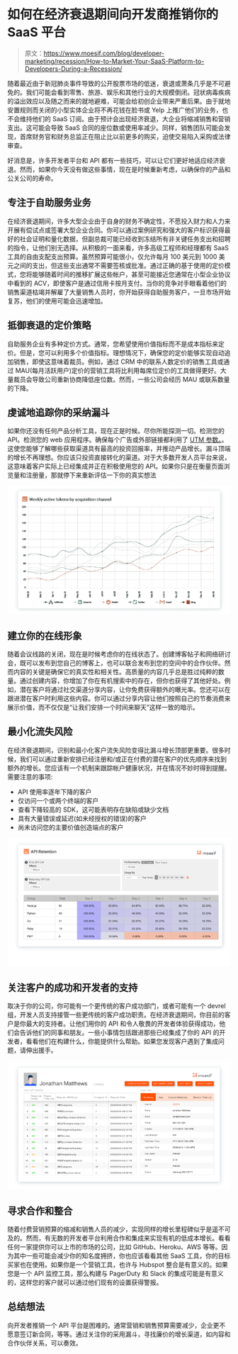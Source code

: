 # 如何在经济衰退期间向开发商推销你的 SaaS 平台

> 原文：<https://www.moesif.com/blog/developer-marketing/recession/How-to-Market-Your-SaaS-Platform-to-Developers-During-a-Recession/>

随着最近由于新冠肺炎事件导致的公开股票市场的低迷，衰退或萧条几乎是不可避免的。我们可能会看到零售、旅游、娱乐和其他行业的大规模倒闭。冠状病毒疾病的溢出效应以及随之而来的就地避难，可能会给初创企业带来严重后果。由于就地安置规则而关闭的小型实体企业将不再花钱在脸书或 Yelp 上推广他们的业务，也不会维持他们的 SaaS 订阅。由于预计会出现经济衰退，大企业将缩减销售和营销支出。这可能会导致 SaaS 合同的座位数或使用率减少。同样，销售团队可能会发现，首席财务官和财务总监正在阻止比以前更多的购买，迫使交易陷入采购或法律审查。

好消息是，许多开发者平台和 API 都有一些技巧，可以让它们更好地适应经济衰退。然而，如果你今天没有做这些事情，现在是时候重新考虑，以确保你的产品和公关公司的寿命。

## 专注于自助服务业务

在经济衰退期间，许多大型企业由于自身的财务不确定性，不愿投入财力和人力来开展有偿试点或签署大型企业合同。你可以通过案例研究和强大的客户标识获得最好的社会证明和量化数据，但副总裁可能已经收到冻结所有非关键任务支出和招聘的指令，让他们别无选择。从积极的一面来看，许多高级工程师和经理都有 SaaS 工具的自由支配支出预算。虽然预算可能很小，仅允许每月 100 美元到 1000 美元之间的支出，但这些支出通常不需要签核或批准。通过正确的基于使用的定价模式，您将能够随着时间的推移扩展这些帐户，甚至可能接近您通常在小型企业协议中看到的 ACV，即使客户是通过信用卡按月支付。当你的竞争对手眼看着他们的销售渠道枯竭并解雇了大量销售人员时，你开始获得自助服务客户，一旦市场开始复苏，他们的使用可能会迅速增加。

## 抵御衰退的定价策略

自助服务企业有多种定价方式。通常，您希望使用价值指标而不是成本指标来定价。但是，您可以利用多个价值指标。理想情况下，确保您的定价能够实现自动追加销售，即使这意味着裁员。例如，通过 CRM 中的联系人数定价的销售工具或通过 MAU(每月活跃用户)定价的营销工具将比利用每席位定价的工具做得更好。大量裁员会导致公司重新协商降低座位数。然而，一些公司会经历 MAU 或联系数量的下降。

## 虔诚地追踪你的采纳漏斗

如果你还没有任何产品分析工具，现在正是时候。尽你所能探测一切。检测您的 API。检测您的 web 应用程序。确保每个广告或外部链接都利用了 [UTM 参数。](/blog/business/acquisition/How-to-Measure-Developer-Acquisition-with-API-Analytics-and-UTM-Parameters/)。这使您能够了解哪些获取渠道具有最高的投资回报率，并推动产品增长。漏斗顶端的增长不再理想。你应该只投资直接转化的渠道。对于大多数开发人员平台来说，这意味着客户实际上已经集成并正在积极使用您的 API。如果你只是在衡量页面浏览量和注册量，那就停下来重新评估一下你的真实想法

![Integrated API Users by Acquisition Channel](img/e86bc4784512e57c51d7e67bbcc150de.png)

## 建立你的在线形象

随着会议线路的关闭，现在是时候考虑你的在线状态了。创建博客帖子和网络研讨会，既可以发布到您自己的博客上，也可以联合发布到您的空间中的合作伙伴。然而内容的关键是确保它的真实性和相关性。高质量的内容几乎总是胜过纯粹的数量。通过创建内容，你增加了你在有机搜索中的存在，但你也获得了其他好处。例如，潜在客户将通过社交渠道分享内容，让你免费获得额外的曝光率。您还可以在跟进潜在客户时利用这些内容。你可以通过分享内容让他们按照自己的节奏消费来展示价值，而不仅仅是“让我们安排一个时间来聊天”这样一致的暗示。

## 最小化流失风险

在经济衰退期间，识别和最小化客户流失风险变得比漏斗增长顶部更重要。很多时候，我们可以通过重新安排已经注册和/或正在付费的潜在客户的优先顺序来找到额外的增长。您应该有一个机制来跟踪帐户健康状况，并在情况不妙时得到提醒。需要注意的事项:

*   API 使用率逐年下降的客户
*   仅访问一个或两个终端的客户
*   查看下降较高的 SDK，这可能表明存在缺陷或缺少文档
*   具有大量错误或延迟(如未经授权的错误)的客户
*   尚未访问您的主要价值创造端点的客户

![API product retention broken down by SDK](img/b77622342b97f6ae2d22bfea1ee010aa.png)

## 关注客户的成功和开发者的支持

取决于你的公司，你可能有一个更传统的客户成功部门，或者可能有一个 devrel 组，开发人员支持接管一些更传统的客户成功职责。在经济衰退期间，你目前的客户是你最大的支持者。让他们用你的 API 和令人敬畏的开发者体验获得成功，他们会告诉他们的同事和朋友。一些小事情包括跟进那些已经集成了你的 API 的开发者，看看他们在构建什么，你能提供什么帮助。如果您发现客户遇到了集成问题，请伸出援手。

![Customer Profile and their API activity](img/0f1b0be67d9892036172f8042493ae3a.png)

## 寻求合作和整合

随着付费营销预算的缩减和销售人员的减少，实现同样的增长里程碑似乎是遥不可及的。然而，有无数的开发者平台利用合作和集成来实现有机的低成本增长。看看任何一家提供你可以上市的市场的公司，比如 GitHub、Heroku、AWS 等等。因为其中一些可能会减少你的知名度拥挤，你也应该看看其他 SaaS 工具，你的目标买家也在使用。如果你是一个营销工具，也许与 Hubspot 整合是有意义的。如果您是一个 API 监控工具，那么构建与 PagerDuty 和 Slack 的集成可能是有意义的，这样您的客户就可以通过他们现有的设置获得警报。

## 总结想法

向开发者推销一个 API 平台是困难的。通常营销和销售预算需要减少，企业更不愿意签订新合同，等等。通过关注你的采用漏斗，寻找廉价的增长渠道，如内容和合作伙伴关系，可以奏效。